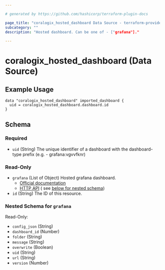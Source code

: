```yaml
---

# generated by https://github.com/hashicorp/terraform-plugin-docs

page_title: "coralogix_hosted_dashboard Data Source - terraform-provider-coralogix"
subcategory: ""
description: "Hosted dashboard. Can be one of - ["grafana"]."
  
---
```


# coralogix_hosted_dashboard (Data Source)

## Example Usage

```hcl
data "coralogix_hosted_dashboard" imported_dashboard {
  uid = coralogix_hosted_dashboard.dashboard.id
}
```

<!-- schema generated by tfplugindocs -->

## Schema

### Required

- `uid` (String) The unique identifier of a dashboard with the dashboard-type prefix (e.g. - grafana:vgvvfknr)

### Read-Only

- `grafana` (List of Object) Hosted grafana dashboard.
  * [Official documentation](https://grafana.com/docs/grafana/latest/dashboards/)
  * [HTTP API](https://grafana.com/docs/grafana/latest/http_api/dashboard/) (
  see [below for nested schema](#nestedatt--grafana))
- `id` (String) The ID of this resource.

<a id="nestedatt--grafana"></a>

### Nested Schema for `grafana`

Read-Only:

- `config_json` (String)
- `dashboard_id` (Number)
- `folder` (String)
- `message` (String)
- `overwrite` (Boolean)
- `uid` (String)
- `url` (String)
- `version` (Number)


